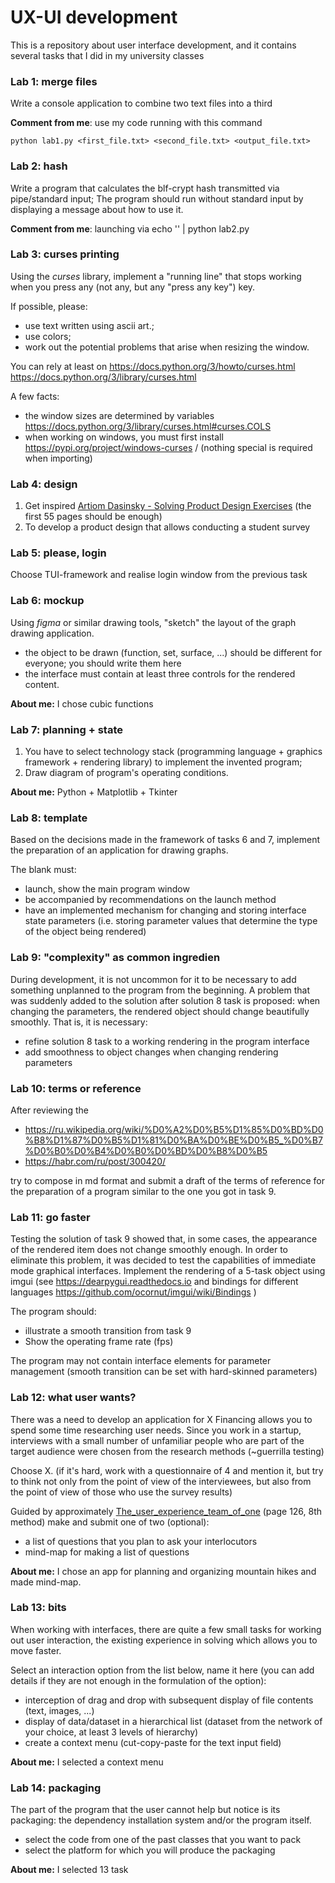 # UX-UI development
This is a repository about user interface development, 
and it contains several tasks that I did in my university classes

### Lab 1: merge files
Write a console application to combine two text files into a third

**Comment from me**: use my code running with this command

`python lab1.py <first_file.txt> <second_file.txt> <output_file.txt>`

### Lab 2: hash
Write a program that calculates the blf-crypt hash transmitted via pipe/standard input;
The program should run without standard input by displaying a message about how to use it.

**Comment from me**: launching via echo '<string>' | python lab2.py

### Lab 3: curses printing
Using the _curses_ library, implement a "running line" that stops working when you press any
(not any, but any "press any key") key.

If possible, please:
* use text written using ascii art.;
* use colors;
* work out the potential problems that arise when resizing the window.

You can rely at least on
https://docs.python.org/3/howto/curses.html
https://docs.python.org/3/library/curses.html

A few facts:

* the window sizes are determined by variables https://docs.python.org/3/library/curses.html#curses.COLS
* when working on windows, you must first install https://pypi.org/project/windows-curses / (nothing special is required when importing)

### Lab 4: design
1. Get inspired [Artiom Dasinsky - Solving Product Design Exercises](resources/Artiom_Dasinsky_-_Solving_Product_Design_Exercises.pdf) (the first 55 pages should be enough)
2. To develop a product design that allows conducting a student survey

### Lab 5: please, login
Choose TUI-framework and realise login window from the previous task

### Lab 6: mockup
Using _figma_ or similar drawing tools, "sketch" the layout of the graph drawing application.

* the object to be drawn (function, set, surface, ...) should be different for everyone; you should write them here
* the interface must contain at least three controls for the rendered content.

**About me:** I chose cubic functions

### Lab 7: planning + state
1. You have to select technology stack (programming language + graphics framework + rendering library)
to implement the invented program;
2. Draw diagram of program's operating conditions.

**About me:** Python + Matplotlib + Tkinter
### Lab 8: template
Based on the decisions made in the framework of tasks 6 and 7, implement the preparation of an application for drawing graphs.

The blank must:
* launch, show the main program window
* be accompanied by recommendations on the launch method
* have an implemented mechanism for changing and storing interface state parameters
(i.e. storing parameter values that determine the type of the object being rendered)

### Lab 9: "complexity" as common ingredien
During development, it is not uncommon for it to be necessary to add something unplanned to the program from the beginning.
A problem that was suddenly added to the solution after solution 8 task is proposed: when changing the parameters, the rendered object should change beautifully smoothly.
That is, it is necessary:

* refine solution 8 task to a working rendering in the program interface
* add smoothness to object changes when changing rendering parameters

### Lab 10: terms or reference
After reviewing the

* https://ru.wikipedia.org/wiki/%D0%A2%D0%B5%D1%85%D0%BD%D0%B8%D1%87%D0%B5%D1%81%D0%BA%D0%BE%D0%B5_%D0%B7%D0%B0%D0%B4%D0%B0%D0%BD%D0%B8%D0%B5
* https://habr.com/ru/post/300420/

try to compose in md format and submit a draft of the terms of reference for the preparation of a program similar to the one you got in task 9.

### Lab 11: go faster
Testing the solution of task 9 showed that, in some cases, the appearance of the rendered item does not change smoothly enough. In order to eliminate this problem, it was decided to test the capabilities of immediate mode graphical interfaces.
Implement the rendering of a 5-task object using imgui (see https://dearpygui.readthedocs.io and bindings for different languages https://github.com/ocornut/imgui/wiki/Bindings )

The program should:
* illustrate a smooth transition from task 9
* Show the operating frame rate (fps)

The program may not contain interface elements for parameter management (smooth transition can be set with hard-skinned parameters)

### Lab 12: what user wants?
There was a need to develop an application for X
Financing allows you to spend some time researching user needs. Since you work in a startup, interviews with a small number of unfamiliar people who are part of the target audience were chosen from the research methods (~guerrilla testing)

Choose X. (if it's hard, work with a questionnaire of 4 and mention it, but try to think not only from the point of view of the interviewees, but also from the point of view of those who use the survey results)

Guided by approximately [The_user_experience_team_of_one](resources/The_user_experience_team_of_one.pdf) (page 126, 8th method) make and submit one of two (optional):
* a list of questions that you plan to ask your interlocutors
* mind-map for making a list of questions

**About me:** I chose an app for planning and organizing mountain hikes and made mind-map.

### Lab 13: bits
When working with interfaces, there are quite a few small tasks for working out user interaction, the existing experience in solving which allows you to move faster.

Select an interaction option from the list below, name it here (you can add details if they are not enough in the formulation of the option):

* interception of drag and drop with subsequent display of file contents (text, images, ...)
* display of data/dataset in a hierarchical list (dataset from the network of your choice, at least 3 levels of hierarchy)
* create a context menu (cut-copy-paste for the text input field)

**About me:** I selected a context menu

### Lab 14: packaging

The part of the program that the user cannot help but notice is its packaging: the dependency installation system and/or the program itself.

* select the code from one of the past classes that you want to pack 
* select the platform for which you will produce the packaging

**About me:** I selected 13 task
